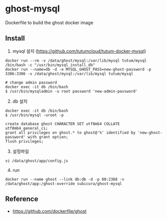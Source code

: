 # ghost-mysql

Dockerfile to build the ghost docker image

## Install

1. mysql 설치 (https://github.com/tutumcloud/tutum-docker-mysql)

```
docker run --rm -v /data/ghost/mysql:/var/lib/mysql tutum/mysql /bin/bash -c "/usr/bin/mysql_install_db"
docker run --name=db -d -e MYSQL_GHOST_PASS=new-ghost-password -p 3306:3306 -v /data/ghost/mysql:/var/lib/mysql tutum/mysql

# change admin password
docker exec -it db /bin/bash
$ /usr/bin/mysqladmin -u root password 'new-admin-password'
```

2. db 설치

```
docker exec -it db /bin/bash
$ /usr/bin/mysql -uroot -p

create database ghost CHARACTER SET utf8mb4 COLLATE utf8mb4_general_ci;
grant all privileges on ghost.* to ghost@'%' identified by 'new-ghost-password' with grant option;
flush privileges;
```

3. 설정파일

```
vi /data/ghost/app/config.js
```

4. run

```
docker run --name ghost --link db:db -d -p 80:2368 -v /data/ghost/app:/ghost-override subicura/ghost-mysql
```

## Reference

- https://github.com/dockerfile/ghost
